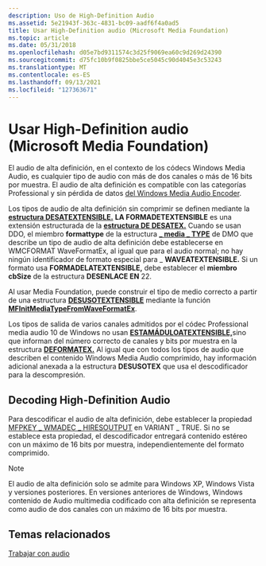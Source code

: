 ```yaml
---
description: Uso de High-Definition Audio
ms.assetid: 5e21943f-363c-4831-bc09-aadf6f4a0ad5
title: Usar High-Definition audio (Microsoft Media Foundation)
ms.topic: article
ms.date: 05/31/2018
ms.openlocfilehash: d05e7bd9311574c3d25f9069ea60c9d269d24390
ms.sourcegitcommit: d75fc10b9f0825bbe5ce5045c90d4045e3c53243
ms.translationtype: MT
ms.contentlocale: es-ES
ms.lasthandoff: 09/13/2021
ms.locfileid: "127363671"
---
```

# <a name="using-high-definition-audio-microsoft-media-foundation"></a>Usar High-Definition audio (Microsoft Media Foundation)

El audio de alta definición, en el contexto de los códecs Windows Media Audio, es cualquier tipo de audio con más de dos canales o más de 16 bits por muestra. El audio de alta definición es compatible con las categorías Professional y sin pérdida de datos [del Windows Media Audio Encoder](windowsmediaaudioencoder.md).

Los tipos de audio de alta definición sin comprimir se definen mediante la [**estructura DESATEXTENSIBLE.**](/previous-versions/windows/desktop/legacy/dd390971(v=vs.85)) **LA FORMADETEXTENSIBLE** es una extensión estructurada de la [**estructura DE DESATEX.**](/previous-versions/dd757713(v=vs.85)) Cuando se usan DDO, el miembro **formattype** de la estructura [**\_ media \_ TYPE**](/previous-versions/windows/desktop/api/mediaobj/ns-mediaobj-dmo_media_type) de DMO que describe un tipo de audio de alta definición debe establecerse en WMCFORMAT WaveFormatEx, al igual que para el audio normal; no hay ningún identificador de formato especial para \_ **WAVEATEXTENSIBLE.** Si un formato usa **FORMADELATEXTENSIBLE,** debe establecer el **miembro cbSize** de la estructura **DESENLACE EN** 22.

Al usar Media Foundation, puede construir el tipo de medio correcto a partir de una estructura [**DESUSOTEXTENSIBLE**](/previous-versions/windows/desktop/legacy/dd390971(v=vs.85)) mediante la función [**MFInitMediaTypeFromWaveFormatEx**](/windows/desktop/api/mfapi/nf-mfapi-mfinitmediatypefromwaveformatex).

Los tipos de salida de varios canales admitidos por el códec Professional media audio 10 de Windows no usan [**ESTAMÁDULOATEXTENSIBLE,**](/previous-versions/windows/desktop/legacy/dd390971(v=vs.85))sino que informan del número correcto de canales y bits por muestra en la estructura [**DEFORMATEX.**](/previous-versions/dd757713(v=vs.85)) Al igual que con todos los tipos de audio que describen el contenido Windows Media Audio comprimido, hay información adicional anexada a la estructura **DESUSOTEX** que usa el descodificador para la descompresión.

## <a name="decoding-high-definition-audio"></a>Decoding High-Definition Audio

Para descodificar el audio de alta definición, debe establecer la propiedad [MFPKEY \_ WMADEC \_ HIRESOUTPUT](mfpkey-wmadec-hiresoutputproperty.md) en VARIANT \_ TRUE. Si no se establece esta propiedad, el descodificador entregará contenido estéreo con un máximo de 16 bits por muestra, independientemente del formato comprimido.

> [!Note]  
> El audio de alta definición solo se admite para Windows XP, Windows Vista y versiones posteriores. En versiones anteriores de Windows, Windows contenido de Audio multimedia codificado con alta definición se representa como audio de dos canales con un máximo de 16 bits por muestra.

 

## <a name="related-topics"></a>Temas relacionados

<dl> <dt>

[Trabajar con audio](workingwithaudio.md)
</dt> </dl>

 

 
